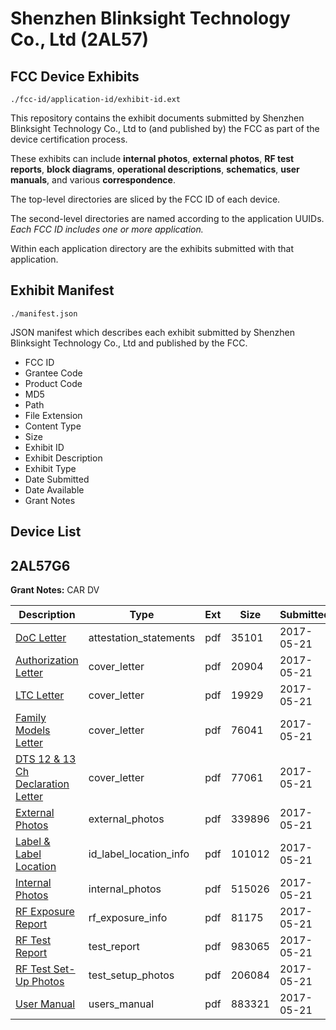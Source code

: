 # Shenzhen Blinksight Technology Co., Ltd (2AL57)
## FCC Device Exhibits

```
./fcc-id/application-id/exhibit-id.ext
```

This repository contains the exhibit documents submitted by Shenzhen Blinksight Technology Co., Ltd to (and published by) the FCC as part of the device certification process.

These exhibits can include **internal photos**, **external photos**, **RF test reports**, **block diagrams**, **operational descriptions**, **schematics**, **user manuals**, and various **correspondence**.

The top-level directories are sliced by the FCC ID of each device.

The second-level directories are named according to the application UUIDs. *Each FCC ID includes one or more application.*

Within each application directory are the exhibits submitted with that application. 

## Exhibit Manifest

```
./manifest.json
```

JSON manifest which describes each exhibit submitted by Shenzhen Blinksight Technology Co., Ltd and published by the FCC.

- FCC ID
- Grantee Code
- Product Code
- MD5
- Path
- File Extension
- Content Type
- Size
- Exhibit ID
- Exhibit Description
- Exhibit Type
- Date Submitted
- Date Available
- Grant Notes

## Device List
## 2AL57G6
**Grant Notes:** CAR DV

| Description | Type | Ext | Size | Submitted | Available |
| ----------- | ---- | --- | ---- | --------- | --------- |
| [DoC Letter](2AL57G6/65141e8b3c6efe7e9aa9c213854bb263/3398638.pdf) | attestation_statements | pdf | 35101 | 2017-05-21 | 2017-05-21 |
| [Authorization Letter](2AL57G6/65141e8b3c6efe7e9aa9c213854bb263/3398627.pdf) | cover_letter | pdf | 20904 | 2017-05-21 | 2017-05-21 |
| [LTC Letter](2AL57G6/65141e8b3c6efe7e9aa9c213854bb263/3398628.pdf) | cover_letter | pdf | 19929 | 2017-05-21 | 2017-05-21 |
| [Family Models Letter](2AL57G6/65141e8b3c6efe7e9aa9c213854bb263/3398629.pdf) | cover_letter | pdf | 76041 | 2017-05-21 | 2017-05-21 |
| [DTS 12 & 13 Ch Declaration Letter](2AL57G6/65141e8b3c6efe7e9aa9c213854bb263/3398630.pdf) | cover_letter | pdf | 77061 | 2017-05-21 | 2017-05-21 |
| [External Photos](2AL57G6/65141e8b3c6efe7e9aa9c213854bb263/3398631.pdf) | external_photos | pdf | 339896 | 2017-05-21 | 2017-05-21 |
| [Label & Label Location](2AL57G6/65141e8b3c6efe7e9aa9c213854bb263/3398632.pdf) | id_label_location_info | pdf | 101012 | 2017-05-21 | 2017-05-21 |
| [Internal Photos](2AL57G6/65141e8b3c6efe7e9aa9c213854bb263/3398633.pdf) | internal_photos | pdf | 515026 | 2017-05-21 | 2017-05-21 |
| [RF Exposure Report](2AL57G6/65141e8b3c6efe7e9aa9c213854bb263/3398636.pdf) | rf_exposure_info | pdf | 81175 | 2017-05-21 | 2017-05-21 |
| [RF Test Report](2AL57G6/65141e8b3c6efe7e9aa9c213854bb263/3398654.pdf) | test_report | pdf | 983065 | 2017-05-21 | 2017-05-21 |
| [RF Test Set-Up Photos](2AL57G6/65141e8b3c6efe7e9aa9c213854bb263/3398655.pdf) | test_setup_photos | pdf | 206084 | 2017-05-21 | 2017-05-21 |
| [User Manual](2AL57G6/65141e8b3c6efe7e9aa9c213854bb263/3398637.pdf) | users_manual | pdf | 883321 | 2017-05-21 | 2017-05-21 |
